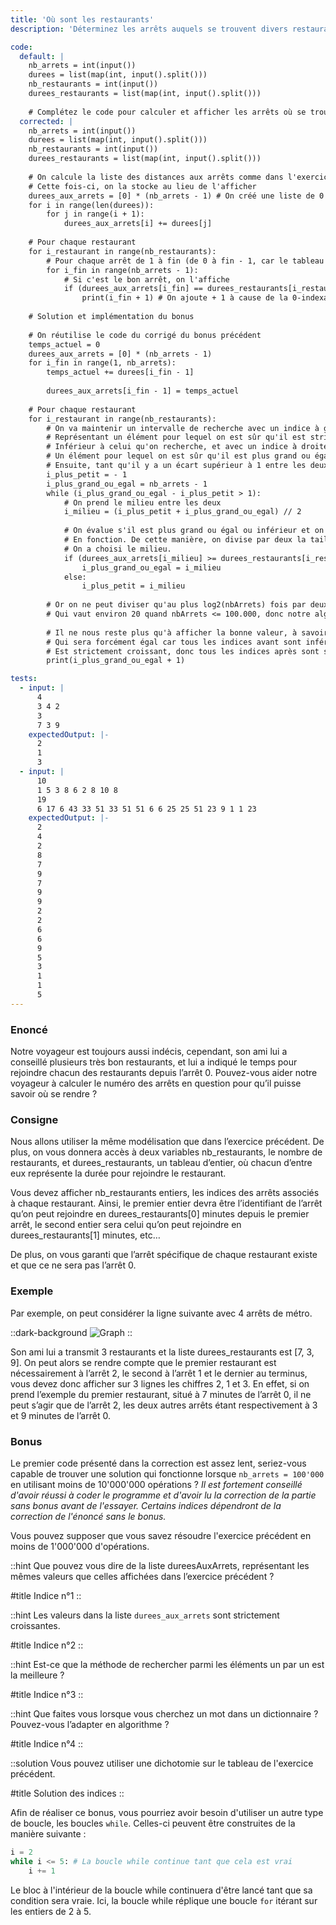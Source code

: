 ```yaml
---
title: 'Où sont les restaurants'
description: 'Déterminez les arrêts auquels se trouvent divers restaurants'

code:
  default: |
    nb_arrets = int(input())
    durees = list(map(int, input().split()))
    nb_restaurants = int(input())
    durees_restaurants = list(map(int, input().split()))
    
    # Complétez le code pour calculer et afficher les arrêts où se trouvent les restaurants
  corrected: |
    nb_arrets = int(input())
    durees = list(map(int, input().split()))
    nb_restaurants = int(input())
    durees_restaurants = list(map(int, input().split()))
    
    # On calcule la liste des distances aux arrêts comme dans l'exercice précédent.
    # Cette fois-ci, on la stocke au lieu de l'afficher
    durees_aux_arrets = [0] * (nb_arrets - 1) # On créé une liste de 0 de taille nbArrets - 1
    for i in range(len(durees)):
        for j in range(i + 1):
            durees_aux_arrets[i] += durees[j]
            
    # Pour chaque restaurant
    for i_restaurant in range(nb_restaurants):
        # Pour chaque arrêt de 1 à fin (de 0 à fin - 1, car le tableau de dureesAuxArrets commence par l'arrêt 1)
        for i_fin in range(nb_arrets - 1):
            # Si c'est le bon arrêt, on l'affiche
            if (durees_aux_arrets[i_fin] == durees_restaurants[i_restaurant]):
                print(i_fin + 1) # On ajoute + 1 à cause de la 0-indexation
    
    # Solution et implémentation du bonus
    
    # On réutilise le code du corrigé du bonus précédent
    temps_actuel = 0
    durees_aux_arrets = [0] * (nb_arrets - 1)
    for i_fin in range(1, nb_arrets):
        temps_actuel += durees[i_fin - 1]
    
        durees_aux_arrets[i_fin - 1] = temps_actuel
            
    # Pour chaque restaurant
    for i_restaurant in range(nb_restaurants):
        # On va maintenir un intervalle de recherche avec un indice à gauche,
        # Représentant un élément pour lequel on est sûr qu'il est strictement
        # Inférieur à celui qu'on recherche, et avec un indice à droite, représentant
        # Un élément pour lequel on est sûr qu'il est plus grand ou égal.
        # Ensuite, tant qu'il y a un écart supérieur à 1 entre les deux pointeurs
        i_plus_petit = - 1
        i_plus_grand_ou_egal = nb_arrets - 1
        while (i_plus_grand_ou_egal - i_plus_petit > 1):
            # On prend le milieu entre les deux
            i_milieu = (i_plus_petit + i_plus_grand_ou_egal) // 2
                    
            # On évalue s'il est plus grand ou égal ou inférieur et on le stocke dans la bonne variable
            # En fonction. De cette manière, on divise par deux la taille de notre intervalle comme
            # On a choisi le milieu.
            if (durees_aux_arrets[i_milieu] >= durees_restaurants[i_restaurant]):
                i_plus_grand_ou_egal = i_milieu
            else:
                i_plus_petit = i_milieu
                
        # Or on ne peut diviser qu'au plus log2(nbArrets) fois par deux notre intervalle,
        # Qui vaut environ 20 quand nbArrets <= 100.000, donc notre algorithme est assez rapide.
        
        # Il ne nous reste plus qu'à afficher la bonne valeur, à savoir l'indice plus grand ou égal (+ 1 car on commence avec l'indice 1 et non le 0),
        # Qui sera forcément égal car tous les indices avant sont inférieurs et le tableau.
        # Est strictement croissant, donc tous les indices après sont strictement supérieurs.
        print(i_plus_grand_ou_egal + 1)

tests:
  - input: |
      4
      3 4 2
      3
      7 3 9
    expectedOutput: |-
      2
      1
      3
  - input: |
      10
      1 5 3 8 6 2 8 10 8
      19
      6 17 6 43 33 51 33 51 51 6 6 25 25 51 23 9 1 1 23
    expectedOutput: |-
      2
      4
      2
      8
      7
      9
      7
      9
      9
      2
      2
      6
      6
      9
      5
      3
      1
      1
      5
---
```


### Enoncé

Notre voyageur est toujours aussi indécis, cependant, son ami lui a conseillé plusieurs très bon restaurants, et lui a indiqué le temps pour rejoindre chacun des restaurants depuis l’arrêt 0. Pouvez-vous aider notre voyageur à calculer le numéro des arrêts en question pour qu’il puisse savoir où se rendre ?

### Consigne

Nous allons utiliser la même modélisation que dans l’exercice précédent. De plus, on vous donnera accès à deux variables nb_restaurants, le nombre de restaurants, et durees_restaurants, un tableau d’entier, où chacun d’entre eux représente la durée pour rejoindre le restaurant.

Vous devez afficher nb_restaurants entiers, les indices des arrêts associés à chaque restaurant. Ainsi, le premier entier devra être l’identifiant de l’arrêt qu’on peut rejoindre en durees_restaurants[0] minutes depuis le premier arrêt, le second entier sera celui qu’on peut rejoindre en durees_restaurants[1] minutes, etc…

De plus, on vous garanti que l’arrêt spécifique de chaque restaurant existe et que ce ne sera pas l’arrêt 0.

### Exemple

Par exemple, on peut considérer la ligne suivante avec 4 arrêts de métro.

::dark-background
![Graph](/polympiads/graph-metro-polympiads.png)
::

Son ami lui a transmit 3 restaurants et la liste durees_restaurants est [7, 3, 9]. On peut alors se rendre compte que le premier restaurant est nécessairement à l’arrêt 2, le second à l’arrêt 1 et le dernier au terminus, vous devez donc afficher sur 3 lignes les chiffres 2, 1 et 3. En effet, si on prend l’exemple du premier restaurant, situé à 7 minutes de l’arrêt 0, il ne peut s’agir que de l’arrêt 2, les deux autres arrêts étant respectivement à 3 et 9 minutes de l’arrêt 0.

### Bonus

Le premier code présenté dans la correction est assez lent, seriez-vous capable de trouver une solution qui fonctionne lorsque `nb_arrets = 100'000` en utilisant moins de 10'000'000 opérations ? *Il est fortement conseillé d'avoir réussi à coder le programme et d'avoir lu la correction de la partie sans bonus avant de l'essayer. Certains indices dépendront de la correction de l'énoncé sans le bonus.*

Vous pouvez supposer que vous savez résoudre l'exercice précédent en moins de 1'000'000 d'opérations. 

::hint
Que pouvez vous dire de la liste dureesAuxArrets, représentant les mêmes valeurs que celles affichées dans l’exercice précédent ?

#title
Indice n°1
::

::hint
Les valeurs dans la liste `durees_aux_arrets` sont strictement croissantes.

#title
Indice n°2
::

::hint
Est-ce que la méthode de rechercher parmi les éléments un par un est la meilleure ?

#title
Indice n°3
::

::hint
Que faites vous lorsque vous cherchez un mot dans un dictionnaire ? Pouvez-vous l’adapter en algorithme ?

#title
Indice n°4
::

::solution
Vous pouvez utiliser une dichotomie sur le tableau de l'exercice précédent.

#title
Solution des indices
::

Afin de réaliser ce bonus, vous pourriez avoir besoin d'utiliser un autre type de boucle, les boucles `while`. Celles-ci peuvent être construites de la manière suivante :

```python
i = 2
while i <= 5: # La boucle while continue tant que cela est vrai
    i += 1
```

Le bloc à l'intérieur de la boucle while continuera d'être lancé tant que sa condition sera vraie. Ici, la boucle while réplique une boucle `for` itérant sur les entiers de 2 à 5.
